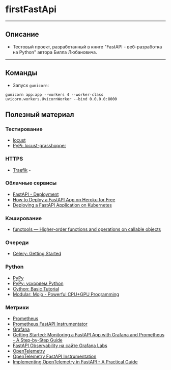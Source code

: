 # firstFastApi

---

## Описание

- Тестовый проект, разработанный в книге "FastAPI - веб-разработка на Python" автора Билла Любановича.

---

## Команды

- Запуск `gunicorn`:

```shell
gunicorn app:app --workers 4 --worker-class uvicorn.workers.UvicornWorker --bind 0.0.0.0:8000
```

## Полезный материал

### Тестирование

- [locust](https://locust.io/)
- [PyPi: locust-grasshopper](https://pypi.org/project/locust-grasshopper/)

### HTTPS

- [Traefik](https://traefik.io/) -

### Облачные сервисы

- [FastAPI - Deployment](https://www.tutorialspoint.com/fastapi/fastapi_deployment.htm)
- [How to Deploy a FastAPI App on Heroku for Free](https://medium.com/towards-data-science/how-to-deploy-your-fastapi-app-on-heroku-for-free-8d4271a4ab9)
- [Deploying a FastAPI Application on Kubernetes](https://sumanta9090.medium.com/deploying-a-fastapi-application-on-kubernetes-a-step-by-step-guide-for-production-d74faac4ca36)

### Кэширование

- [functools — Higher-order functions and operations on callable objects](https://docs.python.org/3/library/functools.html)

### Очереди

- [Celery: Getting Started](https://docs.celeryq.dev/en/stable/getting-started/index.html)

### Python

- [PyPy](https://pypy.org/features.html)
- [PyPy: ускоряем Python](https://proglib.io/p/pypy-uskoryaem-python-s-minimalnymi-usiliyami-2020-11-26)
- [Cython: Basic Tutorial](https://cython.readthedocs.io/en/latest/src/tutorial/cython_tutorial.html#)
- [Modular: Mojo - Powerful CPU+GPU Programming](https://www.modular.com/mojo)

### Метрики

- [Prometheus](https://prometheus.io/)
- [Prometheus FastAPI Instrumentator](https://github.com/trallnag/prometheus-fastapi-instrumentator)
- [Grafana](https://grafana.com/)
- [Getting Started: Monitoring a FastAPI App with Grafana and Prometheus - A Step-by-Step Guide](https://dev.to/ken_mwaura1/getting-started-monitoring-a-fastapi-app-with-grafana-and-prometheus-a-step-by-step-guide-3fbn)
- [FastAPI Observability на сайте Grafana Labs](https://grafana.com/grafana/dashboards/16110-fastapi-observability/)
- [OpenTelemetry](https://opentelemetry.io/)
- [OpenTelemetry FastAPI Instrumentation](https://opentelemetry-python-contrib.readthedocs.io/en/latest/instrumentation/fastapi/fastapi.html)
- [Implementing OpenTelemetry in FastAPI - A Practical Guide](https://signoz.io/blog/opentelemetry-fastapi/)
